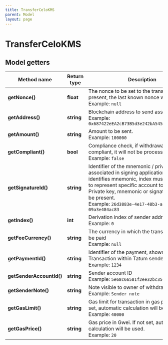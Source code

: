 ```yaml
---
title: TransferCeloKMS
parent: Model
layout: page
---
```


# TransferCeloKMS

## Model getters

Method name | Return type | Description | Notes
------------ | ------------- | ------------- | -------------
**getNonce()** | **float** | The nonce to be set to the transaction; if not present, the last known nonce will be used <br>Example: `null` | [optional]
**getAddress()** | **string** | Blockchain address to send assets <br>Example: `0x687422eEA2cB73B5d3e242bA5456b782919AFc85` |
**getAmount()** | **string** | Amount to be sent. <br>Example: `100000` |
**getCompliant()** | **bool** | Compliance check, if withdrawal is not compliant, it will not be processed. <br>Example: `false` | [optional]
**getSignatureId()** | **string** | Identifier of the mnemonic / private key associated in signing application. When hash identifies mnemonic, index must be present to represent specific account to pay from. Private key, mnemonic or signature Id must be present. <br>Example: `26d3883e-4e17-48b3-a0ee-09a3e484ac83` |
**getIndex()** | **int** | Derivation index of sender address. <br>Example: `0` | [optional]
**getFeeCurrency()** | **string** | The currency in which the transaction fee will be paid <br>Example: `null` |
**getPaymentId()** | **string** | Identifier of the payment, shown for created Transaction within Tatum sender account. <br>Example: `1234` | [optional]
**getSenderAccountId()** | **string** | Sender account ID <br>Example: `5e68c66581f2ee32bc354087` |
**getSenderNote()** | **string** | Note visible to owner of withdrawing account <br>Example: `Sender note` | [optional]
**getGasLimit()** | **string** | Gas limit for transaction in gas price. If not set, automatic calculation will be used. <br>Example: `40000` | [optional]
**getGasPrice()** | **string** | Gas price in Gwei. If not set, automatic calculation will be used. <br>Example: `20` | [optional]

